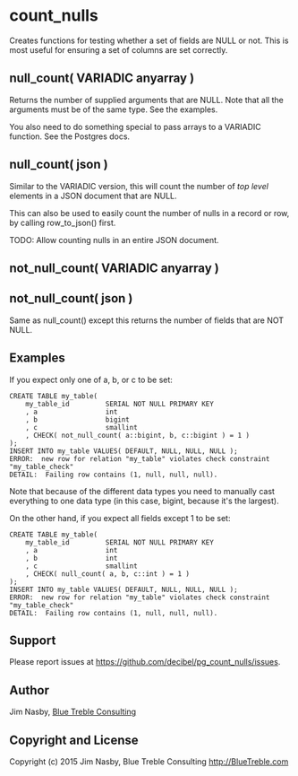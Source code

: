 count_nulls
===========

Creates functions for testing whether a set of fields are NULL or not. This is
most useful for ensuring a set of columns are set correctly.

## null_count( VARIADIC anyarray ) ##
Returns the number of supplied arguments that are NULL. Note that all the
arguments must be of the same type. See the examples.

You also need to do something special to pass arrays to a VARIADIC function.
See the Postgres docs.

## null_count( json ) ##
Similar to the VARIADIC version, this will count the number of *top level*
elements in a JSON document that are NULL.

This can also be used to easily count the number of nulls in a record or row,
by calling row_to_json() first.

TODO: Allow counting nulls in an entire JSON document.

## not_null_count( VARIADIC anyarray ) ##
## not_null_count( json ) ##
Same as null_count() except this returns the number of fields that are NOT NULL.

## Examples ##

If you expect only one of a, b, or c to be set:

    CREATE TABLE my_table(
        my_table_id         SERIAL NOT NULL PRIMARY KEY
        , a                 int
        , b                 bigint
        , c                 smallint
        , CHECK( not_null_count( a::bigint, b, c::bigint ) = 1 )
    );
    INSERT INTO my_table VALUES( DEFAULT, NULL, NULL, NULL );
    ERROR:  new row for relation "my_table" violates check constraint "my_table_check"
    DETAIL:  Failing row contains (1, null, null, null).

Note that because of the different data types you need to manually cast everything to one data type (in this case, bigint, because it's the largest).


On the other hand, if you expect all fields except 1 to be set:

    CREATE TABLE my_table(
        my_table_id         SERIAL NOT NULL PRIMARY KEY
        , a                 int
        , b                 int
        , c                 smallint
        , CHECK( null_count( a, b, c::int ) = 1 )
    );
    INSERT INTO my_table VALUES( DEFAULT, NULL, NULL, NULL );
    ERROR:  new row for relation "my_table" violates check constraint "my_table_check"
    DETAIL:  Failing row contains (1, null, null, null).
    

Support
-------

  Please report issues at <https://github.com/decibel/pg_count_nulls/issues>.
  

Author
------

Jim Nasby, [Blue Treble Consulting](http://BlueTreble.com)

Copyright and License
---------------------

Copyright (c) 2015 Jim Nasby, Blue Treble Consulting http://BlueTreble.com

